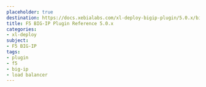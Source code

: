 ```yaml
---
placeholder: true
destination: https://docs.xebialabs.com/xl-deploy-bigip-plugin/5.0.x/bigipPluginManual.html
title: F5 BIG-IP Plugin Reference 5.0.x
categories:
- xl-deploy
subject:
- F5 BIG-IP
tags:
- plugin
- f5
- big-ip
- load balancer
---
```

